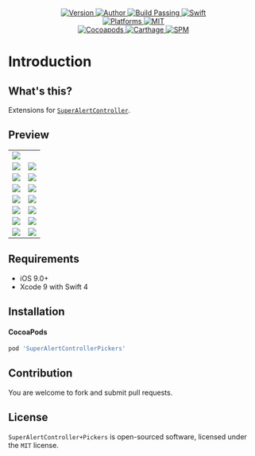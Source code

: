 
<p align="center">
  <!-- <img src="./Assets/SuperAlertControllerPickers.jpg" alt="SuperAlertControllerPickers"> -->
  <br/><a href="https://cocoapods.org/pods/SuperAlertControllerPickers">
  <img alt="Version" src="https://img.shields.io/badge/version-1.0.3-brightgreen.svg">
  <img alt="Author" src="https://img.shields.io/badge/author-Meniny-blue.svg">
  <img alt="Build Passing" src="https://img.shields.io/badge/build-passing-brightgreen.svg">
  <img alt="Swift" src="https://img.shields.io/badge/swift-4.0%2B-orange.svg">
  <br/>
  <img alt="Platforms" src="https://img.shields.io/badge/platform-iOS-lightgrey.svg">
  <img alt="MIT" src="https://img.shields.io/badge/license-MIT-blue.svg">
  <br/>
  <img alt="Cocoapods" src="https://img.shields.io/badge/cocoapods-compatible-brightgreen.svg">
  <img alt="Carthage" src="https://img.shields.io/badge/carthage-working%20on-red.svg">
  <img alt="SPM" src="https://img.shields.io/badge/swift%20package%20manager-compatible-brightgreen.svg">
  </a>
</p>

# Introduction

## What's this?

Extensions for [`SuperAlertController`](https://github.com/Meniny/SuperAlertController/).

## Preview

<table>
<tr>
<td><img src="./Assets/Demo.jpg"/></td>
</tr>
<tr>
<td><img src="./Assets/Simple.jpg"/></td>
<td><img src="./Assets/Color.jpg"/></td>
</tr>
<tr>
<td><img src="./Assets/Currency.jpg"/></td>
<td><img src="./Assets/Date.jpg"/></td>
</tr>
<tr>
<td><img src="./Assets/Image_H.jpg"/></td>
<td><img src="./Assets/Image_V.jpg"/></td>
</tr>
<tr>
<td><img src="./Assets/Image.jpg"/></td>
<td><img src="./Assets/Input.jpg"/></td>
</tr>
<tr>
<td><img src="./Assets/Locale.jpg"/></td>
<td><img src="./Assets/Login.jpg"/></td>
</tr>
<tr>
<td><img src="./Assets/Phone.jpg"/></td>
<td><img src="./Assets/Picker.jpg"/></td>
</tr>
<tr>
<td><img src="./Assets/Web.jpg"/></td>
<td><img src="./Assets/Custom.jpg"/></td>
</tr>
</table>

## Requirements

* iOS 9.0+
* Xcode 9 with Swift 4

## Installation

#### CocoaPods

```ruby
pod 'SuperAlertControllerPickers'
```

## Contribution

You are welcome to fork and submit pull requests.

## License

`SuperAlertController+Pickers` is open-sourced software, licensed under the `MIT` license.
